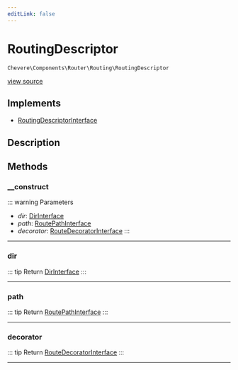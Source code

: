 ```yaml
---
editLink: false
---
```


# RoutingDescriptor

`Chevere\Components\Router\Routing\RoutingDescriptor`

[view source](https://github.com/chevere/chevere/blob/master/src/Chevere/Components/Router/Routing/RoutingDescriptor.php)

## Implements

- [RoutingDescriptorInterface](../../../Interfaces/Router/Routing/RoutingDescriptorInterface.md)

## Description



## Methods

### __construct

::: warning Parameters
- *dir*: [DirInterface](../../../Interfaces/Filesystem/DirInterface.md)
- *path*: [RoutePathInterface](../../../Interfaces/Router/Route/RoutePathInterface.md)
- *decorator*: [RouteDecoratorInterface](../../../Interfaces/Router/Route/RouteDecoratorInterface.md)
:::

---

### dir

::: tip Return
[DirInterface](../../../Interfaces/Filesystem/DirInterface.md)
:::

---

### path

::: tip Return
[RoutePathInterface](../../../Interfaces/Router/Route/RoutePathInterface.md)
:::

---

### decorator

::: tip Return
[RouteDecoratorInterface](../../../Interfaces/Router/Route/RouteDecoratorInterface.md)
:::

---
